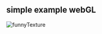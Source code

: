 ## simple example webGL

![funnyTexture](https://user-images.githubusercontent.com/57761264/223227698-b72d1b49-088d-4fb8-8fca-92f8937b5eb9.gif)

